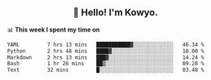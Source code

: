 <h2 align="center">👋 Hello! I'm Kowyo.</h2>

📊 **This week I spent my time on**
<!--START_SECTION:waka-->

```txt
YAML         7 hrs 13 mins   ███████████▓░░░░░░░░░░░░░   46.34 %
Python       2 hrs 48 mins   ████▓░░░░░░░░░░░░░░░░░░░░   18.00 %
Markdown     2 hrs 13 mins   ███▓░░░░░░░░░░░░░░░░░░░░░   14.24 %
Bash         1 hr 26 mins    ██▒░░░░░░░░░░░░░░░░░░░░░░   09.28 %
Text         32 mins         █░░░░░░░░░░░░░░░░░░░░░░░░   03.48 %
```

<!--END_SECTION:waka-->
